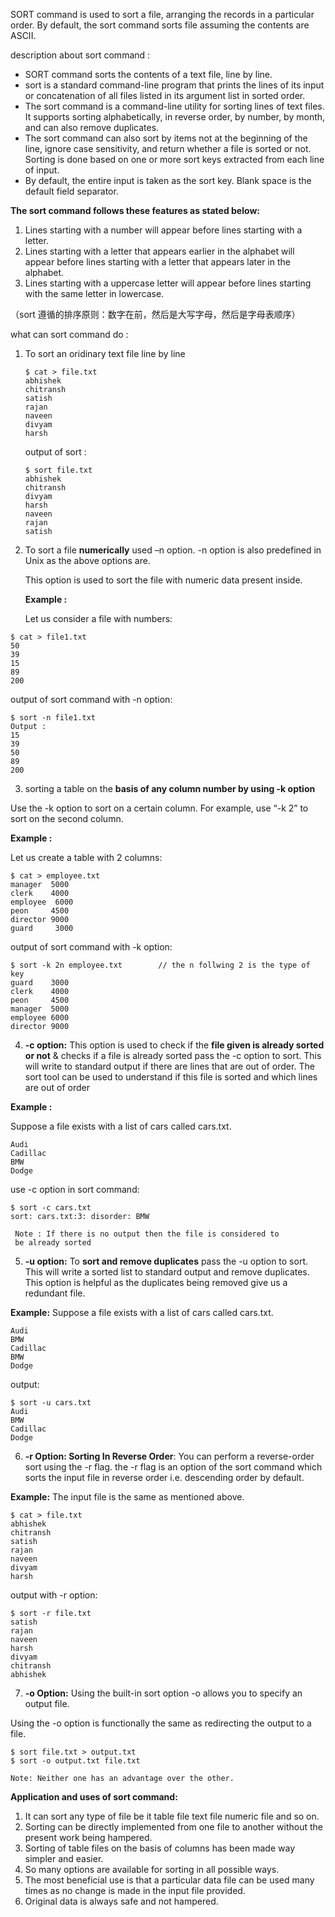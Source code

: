 SORT command is used to sort a file, arranging the records in a particular order. By default, the sort command sorts file assuming the contents are ASCII.

description about sort command :

- SORT command sorts the contents of a text file, line by line.
- sort is a standard command-line program that prints the lines of its input or concatenation of all files listed in its argument list in sorted order.
- The sort command is a command-line utility for sorting lines of text files. It supports sorting alphabetically, in reverse order, by number, by month, and can also remove duplicates.
- The sort command can also sort by items not at the beginning of the line, ignore case sensitivity, and return whether a file is sorted or not. Sorting is done based on one or more sort keys extracted from each line of input.
- By default, the entire input is taken as the sort key. Blank space is the default field separator.

**The sort command follows these features as stated below:**

1. Lines starting with a number will appear before lines starting with a letter.
2. Lines starting with a letter that appears earlier in the alphabet will appear before lines starting with a letter that appears later in the alphabet.
3. Lines starting with a uppercase letter will appear before lines starting with the same letter in lowercase.

（sort 遵循的排序原则：数字在前，然后是大写字母，然后是字母表顺序）



what can sort command do :

1. To sort an oridinary text file line by line
   
   ```shell
   $ cat > file.txt
   abhishek
   chitransh
   satish
   rajan
   naveen
   divyam
   harsh
   ```
   
   output of sort :
   
   ```shell
   $ sort file.txt
   abhishek
   chitransh
   divyam
   harsh
   naveen 
   rajan
   satish
   ```

2. To sort a file **numerically** used –n option. -n option is also predefined in Unix as the above options are. 
   
   This option is used to sort the file with numeric data present inside.
   
   **Example :** 
   
   Let us consider a file with numbers:

```shell
$ cat > file1.txt
50
39
15
89
200
```

output of sort command with -n option:

```shell
$ sort -n file1.txt
Output :
15
39
50
89
200
```

3. sorting a table on the **basis of any column number by using -k option**

Use the -k option to sort on a certain column. For example, use “-k 2” to sort on the second column.

**Example :** 

Let us create a table with 2 columns:

```shell
$ cat > employee.txt
manager  5000
clerk    4000
employee  6000
peon     4500
director 9000
guard     3000
```

output of sort command with -k option:

```shell
$ sort -k 2n employee.txt        // the n follwing 2 is the type of key
guard    3000
clerk    4000
peon     4500
manager  5000
employee 6000
director 9000
```

4. **-c option:** This option is used to check if the **file given is already sorted or not** & checks if a file is already sorted pass the -c option to sort. This will write to standard output if there are lines that are out of order. The sort tool can be used to understand if this file is sorted and which lines are out of order

**Example :** 

Suppose a file exists with a list of cars called cars.txt.

```shell
Audi
Cadillac
BMW
Dodge
```

use -c option in sort command:

```shell
$ sort -c cars.txt
sort: cars.txt:3: disorder: BMW

 Note : If there is no output then the file is considered to 
 be already sorted 
```

5. **-u option:** To **sort and remove duplicates** pass the -u option to sort. This will write a sorted list to standard output and remove duplicates.   
   This option is helpful as the duplicates being removed give us a redundant file. 

**Example:** Suppose a file exists with a list of cars called cars.txt.

```shell
Audi
BMW
Cadillac
BMW
Dodge 
```

output:

```shell
$ sort -u cars.txt
Audi
BMW
Cadillac
Dodge
```

6. **-r Option: Sorting In Reverse Order**: You can perform a reverse-order sort using the -r flag. the -r flag is an option of the sort command which sorts the input file in reverse order i.e. descending order by default. 

**Example:** The input file is the same as mentioned above.

```shell
$ cat > file.txt
abhishek
chitransh
satish
rajan
naveen
divyam
harsh
```

output with -r option:

```shell
$ sort -r file.txt
satish
rajan
naveen 
harsh
divyam
chitransh
abhishek
```

7. **-o Option:** Using the built-in sort option -o allows you to specify an output file.

Using the -o option is functionally the same as redirecting the output to a file.

```shell
$ sort file.txt > output.txt 
$ sort -o output.txt file.txt  

Note: Neither one has an advantage over the other. 
```



**Application and uses of sort command:**

1. It can sort any type of file be it table file text file numeric file and so on.
2. Sorting can be directly implemented from one file to another without the present work being hampered.
3. Sorting of table files on the basis of columns has been made way simpler and easier.
4. So many options are available for sorting in all possible ways.
5. The most beneficial use is that a particular data file can be used many times as no change is made in the input file provided.
6. Original data is always safe and not hampered.




